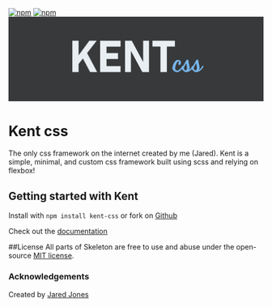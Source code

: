 [![npm](https://img.shields.io/npm/v/kent-css.svg)](https://www.npmjs.com/package/kent-css)
[![npm](https://img.shields.io/npm/dm/kent-css.svg)](https://www.npmjs.com/package/kent-css)
![KENTcss](https://raw.githubusercontent.com/Jaredk3nt/Kent/master/media/kent.png)
# Kent css
The only css framework on the internet created by me (Jared). Kent is a simple, minimal, and custom css framework built using scss and relying on flexbox!

## Getting started with Kent
Install with `npm install kent-css` or fork on [Github](https://github.com/Jaredk3nt/Kent)

Check out the [documentation](https://github.com/Jaredk3nt/Kent/wiki/Documentation)

##License
All parts of Skeleton are free to use and abuse under the open-source [MIT license](https://github.com/Jaredk3nt/Kent/blob/master/LICENSE).

### Acknowledgements
Created by [Jared Jones](jaredjones.me)
